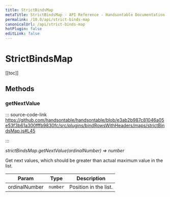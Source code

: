 ```yaml
---
title: StrictBindsMap
metaTitle: StrictBindsMap - API Reference - Handsontable Documentation
permalink: /10.0/api/strict-binds-map
canonicalUrl: /api/strict-binds-map
hotPlugin: false
editLink: false
---
```


# StrictBindsMap

[[toc]]
## Methods

### getNextValue
  
::: source-code-link https://github.com/handsontable/handsontable/blob/e3ab2b987c81046a05e53f3b61a300fffb9830fc/src/plugins/bindRowsWithHeaders/maps/strictBindsMap.js#L45

:::

_strictBindsMap.getNextValue(ordinalNumber) ⇒ number_

Get next values, which should be greater than actual maximum value in the list.


| Param | Type | Description |
| --- | --- | --- |
| ordinalNumber | `number` | Position in the list. |


